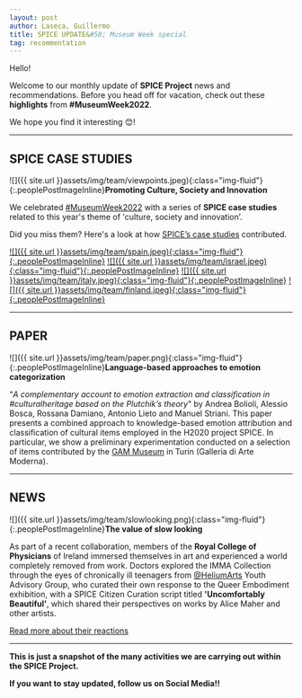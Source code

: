 ```yaml
---
layout: post
author: Laseca, Guillermo
title: SPICE UPDATE&#58; Museum Week special
tag: recommentation
---
```


Hello!


Welcome to our monthly update of **SPICE Project** news and recommendations. Before you head off for vacation, check out these **highlights** from **#MuseumWeek2022**.

 

We hope you find it interesting 😊! 

***

## SPICE CASE STUDIES

![]({{ site.url }}assets/img/team/viewpoints.jpeg){:class="img-fluid"}{:.peoplePostImageInline}**Promoting Culture, Society and Innovation**

We celebrated [#MuseumWeek2022](https://www.instagram.com/MUSEUMWEEK/) with a series of **SPICE case studies** related to this year's theme of 'culture, society and innovation’.

Did you miss them? Here's a look at how [SPICE’s case studies](https://www.instagram.com/spice_h2020/) contributed.

[![]({{ site.url }}assets/img/team/spain.jpeg){:class="img-fluid"}{:.peoplePostImageInline}](https://spice-h2020.eu/spain/)
[![]({{ site.url }}assets/img/team/israel.jpeg){:class="img-fluid"}{:.peoplePostImageInline}](https://spice-h2020.eu/israel/)
[![]({{ site.url }}assets/img/team/italy.jpeg){:class="img-fluid"}{:.peoplePostImageInline}](https://spice-h2020.eu/italy/)
[![]({{ site.url }}assets/img/team/finland.jpeg){:class="img-fluid"}{:.peoplePostImageInline}](https://spice-h2020.eu/finland/)

***

## PAPER

![]({{ site.url }}assets/img/team/paper.png){:class="img-fluid"}{:.peoplePostImageInline}**Language-based approaches to emotion categorization**

“*A complementary account to emotion extraction and classification in #culturalheritage based on the Plutchik’s theory*" by Andrea Bolioli, Alessio Bosca, Rossana Damiano, Antonio Lieto and Manuel Striani. This paper presents a combined approach to knowledge-based emotion attribution and classification of cultural items employed in the H2020 project SPICE. In particular, we show a preliminary experimentation conducted on a selection of items contributed by the [GAM Museum](https://www.gamtorino.it/it) in Turin (Galleria di Arte Moderna).

***

## NEWS

![]({{ site.url }}assets/img/team/slowlooking.png){:class="img-fluid"}{:.peoplePostImageInline}**The value of slow looking**

As part of a recent collaboration, members of the **Royal College of Physicians** of Ireland immersed themselves in art and experienced a world completely removed from work. Doctors explored the IMMA Collection through the eyes of chronically ill teenagers from [@HeliumArts](https://twitter.com/heliumarts) Youth Advisory Group, who curated their own response to the Queer Embodiment exhibition, with a SPICE Citizen Curation script titled **'Uncomfortably Beautiful'**, which shared their perspectives on works by Alice Maher and other artists.

[Read more about their reactions](https://www.medicalindependent.ie/comment/opinion/the-art-of-healing/)

***

**This is just a snapshot of the many activities we are carrying out within the SPICE Project.**
 
**If you want to stay updated, follow us on Social Media!!**
